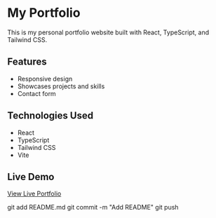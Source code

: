 # My Portfolio

This is my personal portfolio website built with React, TypeScript, and Tailwind CSS.

## Features
- Responsive design
- Showcases projects and skills
- Contact form

## Technologies Used
- React
- TypeScript
- Tailwind CSS
- Vite

## Live Demo
[View Live Portfolio](https://my-portfolio-three-rouge-nbqdmks7ud.vercel.app/)

git add README.md
git commit -m "Add README"
git push

